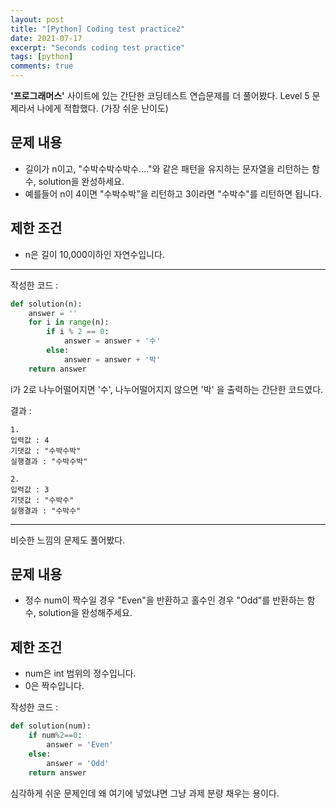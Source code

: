 ```yaml
---
layout: post
title: "[Python] Coding test practice2"
date: 2021-07-17
excerpt: "Seconds coding test practice"
tags: [python]
comments: true
---
```

**'프로그래머스'** 사이트에 있는 간단한 코딩테스트 연습문제를 더 풀어봤다.
Level 5 문제라서 나에게 적합했다. (가장 쉬운 난이도)

## 문제 내용

* 길이가 n이고, "수박수박수박수...."와 같은 패턴을 유지하는 문자열을 리턴하는 함수, solution을 완성하세요. 
* 예를들어 n이 4이면 "수박수박"을 리턴하고 3이라면 "수박수"를 리턴하면 됩니다.

## 제한 조건

* n은 길이 10,000이하인 자연수입니다.

- - -

작성한 코드 :
```py
def solution(n): 
    answer = '' 
    for i in range(n): 
        if i % 2 == 0: 
            answer = answer + '수' 
        else: 
            answer = answer + '박' 
    return answer
```

i가 2로 나누어떨어지면 '수', 나누어떨어지지 않으면 '박' 을 출력하는 간단한 코드였다.

결과 :
```
1.
입력값 : 4
기댓값 : "수박수박"
실행결과 : "수박수박"

2.
입력값 : 3
기댓값 : "수박수"
실행결과 : "수박수"
```

- - -

비슷한 느낌의 문제도 풀어봤다.

## 문제 내용

* 정수 num이 짝수일 경우 "Even"을 반환하고 홀수인 경우 "Odd"를 반환하는 함수, solution을 완성해주세요.

## 제한 조건

* num은 int 범위의 정수입니다.
* 0은 짝수입니다.

작성한 코드 :
```py
def solution(num):
    if num%2==0:
        answer = 'Even'
    else:
        answer = 'Odd'
    return answer
```

심각하게 쉬운 문제인데 왜 여기에 넣었냐면 그냥 과제 분량 채우는 용이다.
